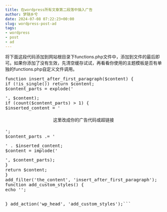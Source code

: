 ```yaml
---
title: 在wordpress所有文章第二段落中插入广告
author: 梦随乡兮
date: 2024-07-08 07:22:23+00:00
slug: wordpress-post-ad
tags:
- wordpress
- post
- ad
---
```

将下面这段代码添加到网站根目录下functions.php文件中，添加到文件的最后即可。如果你添加了没有生效，先清空缓存试试，再看看你使用的主题模板是否有单独的functions.php自定义文件调用。
<pre>function insert_after_first_paragraph($content) {
if (!is_single()) return $content;
$content_parts = explode('</p>', $content);
if (count($content_parts) > 1) {
$inserted_content = '<div class="inserted-content centered-content">这里改成你的广告代码或超链接</div>';
$content_parts .= '</p>' . $inserted_content;
$content = implode('</p>', $content_parts);
}
return $content;
}
add_filter('the_content', 'insert_after_first_paragraph');
function add_custom_styles() {
echo '<style>
.centered-content {
text-align: center;
margin: 20px 0;
}
.inserted-link {
* 这里不需要定义颜色，让它继承主题样式 */
font-weight: bold; /* 可选：使链接更明显 */
}
</style>';
}
add_action('wp_head', 'add_custom_styles');```

